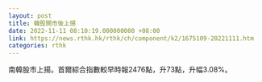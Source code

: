 ```yaml
---
layout: post
title: 韓股開市後上揚
date: 2022-11-11 08:10:19.000000000 +08:00
link: https://news.rthk.hk/rthk/ch/component/k2/1675109-20221111.htm
categories: rthk
---
```


南韓股市上揚。首爾綜合指數較早時報2476點，升73點，升幅3.08%。
